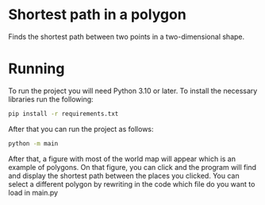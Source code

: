 # Shortest path in a polygon

Finds the shortest path between two points in a two-dimensional shape.

# Running

To run the project you will need Python 3.10 or later.
To install the necessary libraries run the following:

```bash
pip install -r requirements.txt
```

After that you can run the project as follows:

```bash
python -m main
```

After that, a figure with most of the world map will appear which is an example 
of polygons.
On that figure, you can click and the program will find and display the shortest
path between the places you clicked.
You can select a different polygon by rewriting in the code which file do you want to load in main.py
